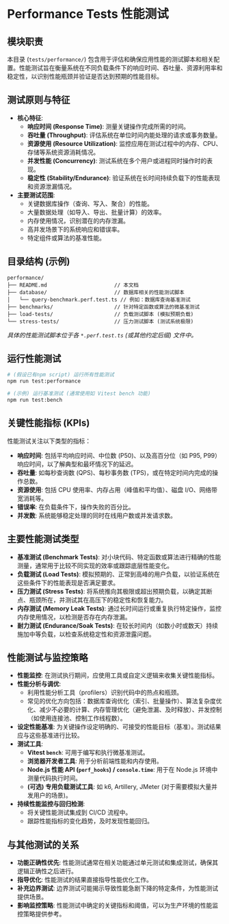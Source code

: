 # Performance Tests 性能测试

## 模块职责
本目录 (`tests/performance/`) 包含用于评估和确保应用性能的测试脚本和相关配置。性能测试旨在衡量系统在不同负载条件下的响应时间、吞吐量、资源利用率和稳定性，以识别性能瓶颈并验证是否达到预期的性能目标。

## 测试原则与特征
-   **核心特征**:
    *   **响应时间 (Response Time)**: 测量关键操作完成所需的时间。
    *   **吞吐量 (Throughput)**: 评估系统在单位时间内能处理的请求或事务数量。
    *   **资源使用 (Resource Utilization)**: 监控应用在测试过程中的内存、CPU、存储等系统资源消耗情况。
    *   **并发性能 (Concurrency)**: 测试系统在多个用户或进程同时操作时的表现。
    *   **稳定性 (Stability/Endurance)**: 验证系统在长时间持续负载下的性能表现和资源泄漏情况。
-   **主要测试范围**:
    *   关键数据库操作（查询、写入、聚合）的性能。
    *   大量数据处理（如导入、导出、批量计算）的效率。
    *   内存使用情况，识别潜在的内存泄漏。
    *   高并发场景下的系统响应和错误率。
    *   特定组件或算法的基准性能。

## 目录结构 (示例)
```
performance/
├── README.md                      // 本文档
├── database/                      // 数据库相关的性能测试脚本
│   └── query-benchmark.perf.test.ts // 例如：数据库查询基准测试
├── benchmarks/                    // 针对特定函数或算法的微基准测试
├── load-tests/                    // 负载测试脚本 (模拟预期负载)
└── stress-tests/                  // 压力测试脚本 (测试系统极限)
```
*具体的性能测试脚本位于各 `*.perf.test.ts` (或其他约定后缀) 文件中。*

## 运行性能测试
```bash
# (假设已有npm script) 运行所有性能测试
npm run test:performance

# (示例) 运行基准测试 (通常使用如 Vitest bench 功能)
npm run test:bench
```

## 关键性能指标 (KPIs)
性能测试关注以下类型的指标：
-   **响应时间**: 包括平均响应时间、中位数 (P50)、以及高百分位（如 P95, P99）响应时间，以了解典型和最坏情况下的延迟。
-   **吞吐量**: 如每秒查询数 (QPS)、每秒事务数 (TPS)，或在特定时间内完成的操作总数。
-   **资源使用**: 包括 CPU 使用率、内存占用（峰值和平均值）、磁盘 I/O、网络带宽消耗等。
-   **错误率**: 在负载条件下，操作失败的百分比。
-   **并发数**: 系统能够稳定处理的同时在线用户数或并发请求数。

## 主要性能测试类型
-   **基准测试 (Benchmark Tests)**: 对小块代码、特定函数或算法进行精确的性能测量，通常用于比较不同实现的效率或跟踪底层性能变化。
-   **负载测试 (Load Tests)**: 模拟预期的、正常到高峰的用户负载，以验证系统在这些条件下的性能表现是否满足要求。
-   **压力测试 (Stress Tests)**: 将系统推向其极限或超出预期负载，以确定其断点、瓶颈所在，并测试其在高压下的稳定性和恢复能力。
-   **内存测试 (Memory Leak Tests)**: 通过长时间运行或重复执行特定操作，监控内存使用情况，以检测是否存在内存泄漏。
-   **耐力测试 (Endurance/Soak Tests)**: 在较长时间内（如数小时或数天）持续施加中等负载，以检查系统稳定性和资源泄露问题。

## 性能测试与监控策略
-   **性能监控**: 在测试执行期间，应使用工具或自定义逻辑来收集关键性能指标。
-   **性能分析与调优**:
    *   利用性能分析工具（profilers）识别代码中的热点和瓶颈。
    *   常见的优化方向包括：数据库查询优化（索引、批量操作）、算法复杂度优化、减少不必要的计算、内存管理优化（避免泄漏、及时释放）、并发控制（如使用连接池、控制工作线程数）。
-   **设定性能基准**: 为关键操作设定明确的、可接受的性能目标（基准）。测试结果应与这些基准进行比较。
-   **测试工具**:
    *   **Vitest `bench`**: 可用于编写和执行微基准测试。
    *   **浏览器开发者工具**: 用于分析前端性能和内存使用。
    *   **Node.js 性能 API (`perf_hooks`) / `console.time`**: 用于在 Node.js 环境中测量代码执行时间。
    *   **(可选) 专用负载测试工具**: 如 k6, Artillery, JMeter (对于需要模拟大量并发用户的场景)。
-   **持续性能监控与回归检测**:
    *   将关键性能测试集成到 CI/CD 流程中。
    *   跟踪性能指标的变化趋势，及时发现性能回归。

## 与其他测试的关系
-   **功能正确性优先**: 性能测试通常在相关功能通过单元测试和集成测试，确保其逻辑正确性之后进行。
-   **指导优化**: 性能测试的结果直接指导性能优化工作。
-   **补充边界测试**: 边界测试可能揭示导致性能急剧下降的特定条件，为性能测试提供场景。
-   **影响监控策略**: 性能测试中确定的关键指标和阈值，可以为生产环境的性能监控策略提供参考。
